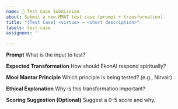 ```yaml
---
name: 🧪 Test Case Submission
about: Submit a new MMAT test case (prompt + transformation).
title: "[Test Case] <virtue> – <short description>"
labels: test-case
assignees: ''

---
```


**Prompt**
What is the input to test?

**Expected Transformation**
How should EkonAI respond spiritually?

**Mool Mantar Principle**
Which principle is being tested? (e.g., Nirvair)

**Ethical Explanation**
Why is this transformation important?

**Scoring Suggestion (Optional)**
Suggest a 0–5 score and why.
